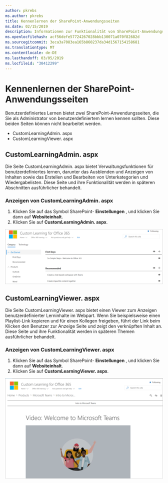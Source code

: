 ```yaml
---
author: pkrebs
ms.author: pkrebs
title: Kennenlernen der SharePoint-Anwendungsseiten
ms.date: 02/15/2019
description: Informationen zur Funktionalität von SharePoint-Anwendungsseiten in benutzerdefiniertem lernen
ms.openlocfilehash: acf56defe57724267028bbb130071a070f82682d
ms.sourcegitcommit: 3eca3a7083ea165b860237da34d1567154158681
ms.translationtype: MT
ms.contentlocale: de-DE
ms.lasthandoff: 03/05/2019
ms.locfileid: "30412299"
---
```

# <a name="get-to-know-the-sharepoint-application-pages"></a>Kennenlernen der SharePoint-Anwendungsseiten

Benutzerdefiniertes Lernen bietet zwei SharePoint-Anwendungsseiten, die Sie als Administrator von benutzerdefiniertem lernen kennen sollten. Diese beiden Seiten können nicht bearbeitet werden. 

- CustomLearningAdmin. aspx
- CustomLearningViewer. aspx

## <a name="customlearningadminaspx"></a>CustomLearningAdmin. aspx

Die Seite CustomLearningAdmin. aspx bietet Verwaltungsfunktionen für benutzerdefiniertes lernen, darunter das Ausblenden und Anzeigen von Inhalten sowie das Erstellen und Bearbeiten von Unterkategorien und Wiedergabelisten. Diese Seite und ihre Funktionalität werden in späteren Abschnitten ausführlicher behandelt.

### <a name="view-customlearningadminaspx"></a>Anzeigen von CustomLearningAdmin. aspx

1. Klicken Sie auf das Symbol SharePoint- **Einstellungen** , und klicken Sie dann auf **Websiteinhalt**. 
2. Klicken Sie auf **CustomLearningAdmin. aspx**. 

![CG-adminapppage. png](media/cg-adminapppage.png)

## <a name="customlearningvieweraspx"></a>CustomLearningViewer. aspx
Die Seite CustomLearningViewer. aspx bietet einen Viewer zum Anzeigen benutzerdefinierter Lerninhalte im Webpart. Wenn Sie beispielsweise einen Playlist-Link kopieren und für einen Kollegen freigeben, führt der Link beim Klicken den Benutzer zur Anzeige Seite und zeigt den verknüpften Inhalt an. Diese Seite und ihre Funktionalität werden in späteren Themen ausführlicher behandelt.

### <a name="view-customlearningvieweraspx"></a>Anzeigen von CustomLearningViewer. aspx

1. Klicken Sie auf das Symbol SharePoint- **Einstellungen** , und klicken Sie dann auf **Websiteinhalt**. 
2. Klicken Sie auf **CustomLearningViewer. aspx**. 

![CG-viewerapppage. png](media/cg-viewerapppage.png)

